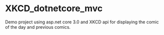 # XKCD_dotnetcore_mvc
Demo project using asp.net core 3.0 and XKCD api for displaying the comic of the day and previous comics.
